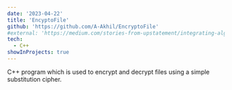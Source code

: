 ```yaml
---
date: '2023-04-22'
title: 'EncyptoFile'
github: 'https://github.com/A-Akhil/EncryptoFile'
#external: 'https://medium.com/stories-from-upstatement/integrating-algolia-search-with-wordpress-multisite-e2dea3ed449c'
tech:
  - C++
showInProjects: true
---
```


C++ program which is used to encrypt and decrypt files using a simple substitution cipher. 